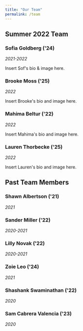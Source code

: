 ```yaml
---
title: "Our Team"
permalink: /team
---
```


## Summer 2022 Team

### Sofia Goldberg ('24)

*2021-2022*

Insert Sof's bio & image here.

### Brooke Moss ('25)

*2022*

Insert Brooke's bio and image here.

### Mahima Beltur ('22)

*2022*

Insert Mahima's bio and image here.

### Lauren Thorbecke ('25)

*2022*

Insert Lauren's bio and image here.

## Past Team Members

### Shawn Albertson ('21)

*2021*

### Sander Miller ('22)

*2020-2021*

### Lilly Novak ('22)

*2020-2021*

### Zoie Leo ('24)

*2021*

### Shashank Swaminathan ('22)

*2020*

### Sam Cabrera Valencia ('23)

*2020*
